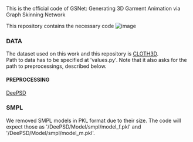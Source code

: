 This is the official code of GSNet: Generating 3D Garment Animation via Graph Skinning Network

This repository contains the necessary code 
![image](figure.gif)

<h3>DATA</h3>
The dataset used on this work and this repository is <a href="http://chalearnlap.cvc.uab.es/dataset/38/description/">CLOTH3D</a></a>.
<br>
Path to data has to be specified at 'values.py'. Note that it also asks for the path to preprocessings, described below.

<h4>PREPROCESSING</h4>
<a href="https://github.com/hbertiche/DeePSD/tree/master/Preprocessing">DeePSD</a>

<h3>SMPL</h3>
We removed SMPL models in PKL format due to their size. The code will expect those as '/DeePSD/Model/smpl/model_f.pkl' and '/DeePSD/Model/smpl/model_m.pkl'.

